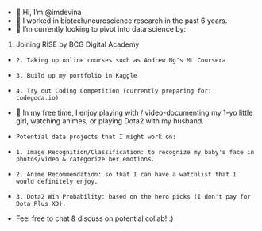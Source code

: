 - 👋 Hi, I’m @imdevina
- 👀 I worked in biotech/neuroscience research in the past 6 years.
- 🌱 I’m currently looking to pivot into data science by:
1. Joining RISE by BCG Digital Academy
-     2. Taking up online courses such as Andrew Ng's ML Coursera
-     3. Build up my portfolio in Kaggle
-     4. Try out Coding Competition (currently preparing for: codegoda.io)
- 💞️ In my free time, I enjoy playing with / video-documenting my 1-yo little girl, watching animes, or playing Dota2 with my husband. 
-     Potential data projects that I might work on:
-     1. Image Recognition/Classification: to recognize my baby's face in photos/video & categorize her emotions.
-     2. Anime Recommendation: so that I can have a watchlist that I would definitely enjoy.
-     3. Dota2 Win Probability: based on the hero picks (I don't pay for Dota Plus XD).
- Feel free to chat & discuss on potential collab! :)

<!---
imdevina/imdevina is a ✨ special ✨ repository because its `README.md` (this file) appears on your GitHub profile.
You can click the Preview link to take a look at your changes.
--->
